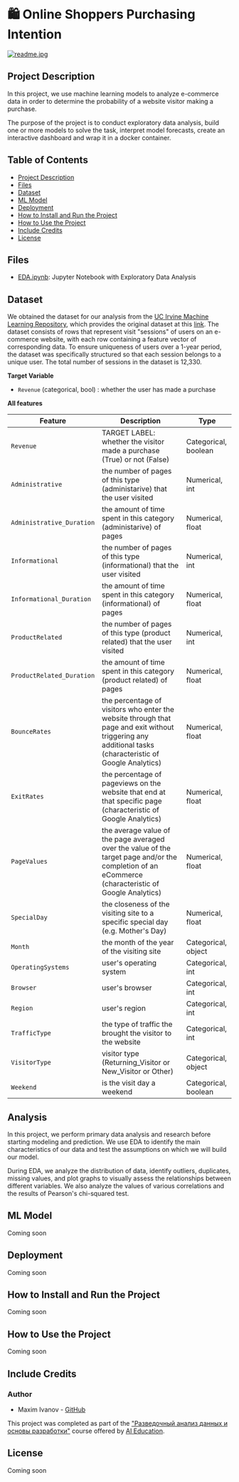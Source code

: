 # 🛍️ Online Shoppers Purchasing Intention
[![readme.jpg](https://anopic.ag/WvbX82bzV78Bf6eN2rSZr9hhPvu3mD85D4YeV5PB.jpg)](https://anopic.ag/WvbX82bzV78Bf6eN2rSZr9hhPvu3mD85D4YeV5PB.jpg)

## Project Description
In this project, we use machine learning models to analyze e-commerce data in order to determine the probability of a website visitor making a purchase.

The purpose of the project is to conduct exploratory data analysis, build one or more models to solve the task, interpret model forecasts, create an interactive dashboard and wrap it in a docker container.

## Table of Contents

- [Project Description](#project-description)
- [Files](#files)
- [Dataset](#dataset)
- [ML Model](#ml-model)
- [Deployment](#deployment)
- [How to Install and Run the Project](#how-to-install-and-run-the-project)
- [How to Use the Project](#how-to-use-the-project)
- [Include Credits](#include-credits)
- [License](#license)

## Files
- [EDA.ipynb](https://github.com/moxeeem/OnlineShoppersPurchasingIntention/blob/eda/EDA.ipynb): Jupyter Notebook with Exploratory Data Analysis

## Dataset
We obtained the dataset for our analysis from the [UC Irvine Machine Learning Repository](https://archive-beta.ics.uci.edu/), which provides the original dataset at this [link](https://archive-beta.ics.uci.edu/ml/datasets/online+shoppers+purchasing+intention+dataset).
The dataset consists of rows that represent visit "sessions" of users on an e-commerce website, with each row containing a feature vector of corresponding data. To ensure uniqueness of users over a 1-year period, the dataset was specifically structured so that each session belongs to a unique user. The total number of sessions in the dataset is 12,330.


**Target Variable**
- `Revenue` (categorical, bool) : whether the user has made a purchase

**All features**

| Feature                   | Description                                                                                                | Type             |
|---------------------------|------------------------------------------------------------------------------------------------------------|------------------|
| `Revenue`                 | TARGET LABEL: whether the visitor made a purchase (True) or not (False)                                    | Categorical, boolean   |
| `Administrative`          | the number of pages of this type (administarive) that the user visited                                     | Numerical, int   |
| `Administrative_Duration` | the amount of time spent in this category (administarive) of pages                                         | Numerical, float |
| `Informational`           | the number of pages of this type (informational) that the user visited                                     | Numerical, int   |
| `Informational_Duration`  | the amount of time spent in this category (informational) of pages                                         | Numerical, float |
| `ProductRelated`          | the number of pages of this type (product related) that the user visited                                   | Numerical, int   |
| `ProductRelated_Duration` | the amount of time spent in this category (product related) of pages                                       | Numerical, float |
| `BounceRates`             | the percentage of visitors who enter the website through that page and exit without triggering any additional tasks (characteristic of Google Analytics)                  | Numerical, float |
| `ExitRates`               | the percentage of pageviews on the website that end at that specific page (characteristic of Google Analytics)                    | Numerical, float  |
| `PageValues`              | the average value of the page averaged over the value of the target page and/or the completion of an eCommerce (characteristic of Google Analytics)                    | Numerical, float |
| `SpecialDay`              | the closeness of the visiting site to a specific special day (e.g. Mother's Day)                           | Numerical, float |
| `Month`                   | the month of the year of the visiting site                                                                 | Categorical, object |
| `OperatingSystems`        | user's operating system                                                                                    | Categorical, int |
| `Browser`                 | user's browser                                                                                             | Categorical, int |
| `Region`                  | user's region                                                                                              | Categorical, int |
| `TrafficType`             | the type of traffic the brought the visitor to the website                                                 | Categorical, int |
| `VisitorType`             | visitor type (Returning_Visitor or New_Visitor or Other)                                                   | Categorical, object |
| `Weekend`                 | is the visit day a weekend                                                                                 | Categorical, boolean |

## Analysis
In this project, we perform primary data analysis and research before starting modeling and prediction. We use EDA to identify the main characteristics of our data and test the assumptions on which we will build our model.

During EDA, we analyze the distribution of data, identify outliers, duplicates, missing values, and plot graphs to visually assess the relationships between different variables. We also analyze the values of various correlations and the results of Pearson's chi-squared test.

## ML Model
Coming soon

## Deployment
Coming soon

## How to Install and Run the Project
Coming soon

## How to Use the Project
Coming soon

## Include Credits

### Author
- Maxim Ivanov - [GitHub](https://github.com/moxeeem)

This project was completed as part of the ["Разведочный анализ данных и основы разработки"](https://stepik.org/course/177213) course offered by [AI Education](https://stepik.org/users/628121134).

## License
Coming soon
